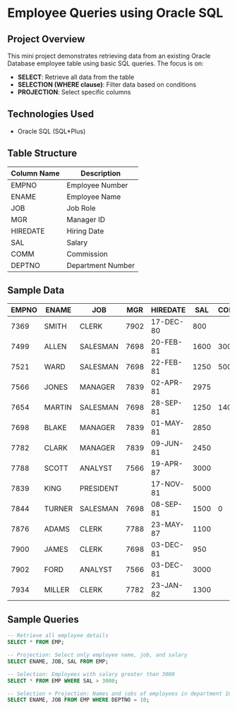 # Employee Queries using Oracle SQL

## Project Overview
This mini project demonstrates retrieving data from an existing Oracle Database employee table using basic SQL queries. The focus is on:

- **SELECT**: Retrieve all data from the table  
- **SELECTION (WHERE clause)**: Filter data based on conditions  
- **PROJECTION**: Select specific columns  

## Technologies Used
- Oracle SQL (SQL*Plus)

## Table Structure
| Column Name | Description |
|-------------|-------------|
| EMPNO | Employee Number |
| ENAME | Employee Name |
| JOB | Job Role |
| MGR | Manager ID |
| HIREDATE | Hiring Date |
| SAL | Salary |
| COMM | Commission |
| DEPTNO | Department Number |

## Sample Data
| EMPNO | ENAME | JOB | MGR | HIREDATE | SAL | COMM | DEPTNO |
|-------|--------|-----------|------|-----------|------|-------|--------|
| 7369 | SMITH | CLERK | 7902 | 17-DEC-80 | 800 | | 20 |
| 7499 | ALLEN | SALESMAN | 7698 | 20-FEB-81 | 1600 | 300 | 30 |
| 7521 | WARD | SALESMAN | 7698 | 22-FEB-81 | 1250 | 500 | 30 |
| 7566 | JONES | MANAGER | 7839 | 02-APR-81 | 2975 | | 20 |
| 7654 | MARTIN | SALESMAN | 7698 | 28-SEP-81 | 1250 | 1400 | 30 |
| 7698 | BLAKE | MANAGER | 7839 | 01-MAY-81 | 2850 | | 30 |
| 7782 | CLARK | MANAGER | 7839 | 09-JUN-81 | 2450 | | 10 |
| 7788 | SCOTT | ANALYST | 7566 | 19-APR-87 | 3000 | | 20 |
| 7839 | KING | PRESIDENT | | 17-NOV-81 | 5000 | | 10 |
| 7844 | TURNER | SALESMAN | 7698 | 08-SEP-81 | 1500 | 0 | 30 |
| 7876 | ADAMS | CLERK | 7788 | 23-MAY-87 | 1100 | | 20 |
| 7900 | JAMES | CLERK | 7698 | 03-DEC-81 | 950 | | 30 |
| 7902 | FORD | ANALYST | 7566 | 03-DEC-81 | 3000 | | 20 |
| 7934 | MILLER | CLERK | 7782 | 23-JAN-82 | 1300 | | 10 |

## Sample Queries
```sql
-- Retrieve all employee details
SELECT * FROM EMP;

-- Projection: Select only employee name, job, and salary
SELECT ENAME, JOB, SAL FROM EMP;

-- Selection: Employees with salary greater than 3000
SELECT * FROM EMP WHERE SAL > 3000;

-- Selection + Projection: Names and jobs of employees in department 10
SELECT ENAME, JOB FROM EMP WHERE DEPTNO = 10;
